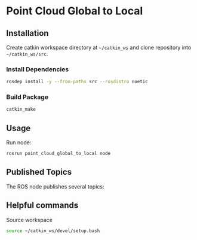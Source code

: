 # Point Cloud Global to Local

## Installation

Create catkin workspace directory at `~/catkin_ws` and clone repository into `~/catkin_ws/src`.

### Install Dependencies

```bash
rosdep install -y --from-paths src --rosdistro noetic
```

### Build Package

```bash
catkin_make
```

## Usage

Run node:

```bash
rosrun point_cloud_global_to_local node
```

## Published Topics

The ROS node publishes several topics:

## Helpful commands

Source workspace

```bash
source ~/catkin_ws/devel/setup.bash
```
